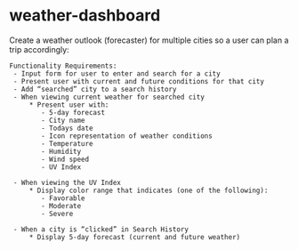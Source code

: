# weather-dashboard

Create a weather outlook (forecaster) for multiple cities so a user can plan a trip accordingly:

	Functionality Requirements:
     - Input form for user to enter and search for a city
     - Present user with current and future conditions for that city
     - Add “searched” city to a search history
     - When viewing current weather for searched city
         * Present user with:
            - 5-day forecast
            - City name
            - Todays date
            - Icon representation of weather conditions
            - Temperature
            - Humidity
            - Wind speed
            - UV Index

     - When viewing the UV Index
         * Display color range that indicates (one of the following):
            - Favorable
            - Moderate 
            - Severe

     - When a city is “clicked” in Search History
         * Display 5-day forecast (current and future weather)
